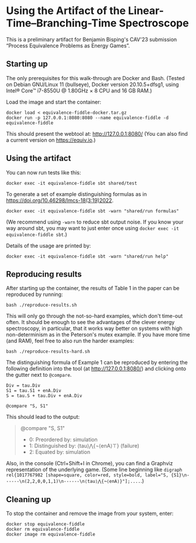 # Using the Artifact of the Linear-Time–Branching-Time Spectroscope

This is a preliminary artifact for Benjamin Bisping's CAV'23 submission “Process Equivalence Problems as Energy Games”.

## Starting up

The only prerequisites for this walk-through are Docker and Bash.
(Tested on Debian GNU/Linux 11 (bullseye), Docker version 20.10.5+dfsg1, using Intel® Core™ i7-8550U @ 1.80GHz × 8 CPU and 16 GB RAM.)

Load the image and start the container:

```
docker load < equivalence-fiddle-docker.tar.gz
docker run -p 127.0.0.1:8080:8080 --name equivalence-fiddle -d equivalence-fiddle
```

This should present the webtool at: http://127.0.0.1:8080/ (You can also find a current version on https://equiv.io.)

## Using the artifact

You can now run tests like this:

```
docker exec -it equivalence-fiddle sbt shared/test
```

To generate a set of example distinguishing formulas as in https://doi.org/10.46298/lmcs-18(3:19)2022.

```
docker exec -it equivalence-fiddle sbt -warn "shared/run formulas"
```

(We recommend using `-warn` to reduce sbt output noise. If you know your way around sbt, you may want to just enter once using `docker exec -it equivalence-fiddle sbt`.)

Details of the usage are printed by:

```
docker exec -it equivalence-fiddle sbt -warn "shared/run help"
```

## Reproducing results

After starting up the container, the results of Table 1 in the paper can be reproduced by running:

```
bash ./reproduce-results.sh
```

This will only go through the not-so-hard examples, which don't time-out often. It should be enough to see the advantages of the clever energy spectroscopy, in particular, that it works way better on systems with high non-determinism as in the Peterson's mutex example. If you have more time (and RAM), feel free to also run the harder examples:

```
bash ./reproduce-results-hard.sh
```

The distinguishing formula of Example 1 can be reproduced by entering the following definition into the tool (at http://127.0.0.1:8080/) and clicking onto the gutter next to `@compare`.

```
Div = tau.Div
S1 = tau.S1 + enA.Div
S = tau.S + tau.Div + enA.Div

@compare "S, S1" 
```

This should lead to the output:

> @compare "S, S1" 
>- 0: Preordered by:
>     simulation
>- 1: Distinguished by:
>     ⟨tau⟩⋀{¬⟨enA⟩⊤} (failure)
>- 2: Equated by:
>     simulation

Also, in the console (Ctrl+Shift+I in Chrome), you can find a Graphviz representation of the underlying game. (Some line beginning like `digraph rel{1017767982 [shape=square, color=red, style=bold, label="S, {S1}\n------\n(2,2,0,0,1,1)\n------\n⟨tau⟩⋀{¬⟨enA⟩}"];....`.)

## Cleaning up

To stop the container and remove the image from your system, enter:

```
docker stop equivalence-fiddle
docker rm equivalence-fiddle
docker image rm equivalence-fiddle
```